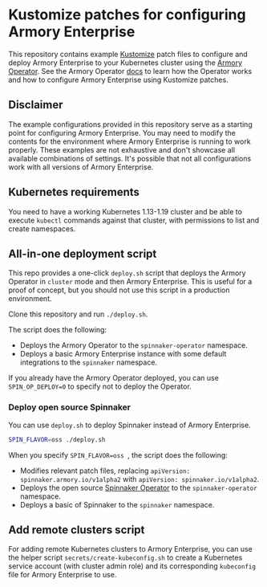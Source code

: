 # Kustomize patches for configuring Armory Enterprise

This repository contains example [Kustomize](https://kustomize.io) patch files to configure and deploy Armory Enterprise to your Kubernetes cluster using the [Armory Operator](https://docs.armory.io/docs/installation/operator/). See the Armory Operator [docs](https://docs.armory.io/docs/installation/armory-operator/) to learn how the Operator works and how to configure Armory Enterprise using Kustomize patches.


## Disclaimer

The example configurations provided in this repository serve as a starting point for configuring Armory Enterprise. You may need to modify the contents for the environment where Armory Enterprise is running to work properly. These examples are not exhaustive and don't showcase all available combinations of settings. It's possible that not all configurations work with all versions of Armory Enterprise.

## Kubernetes requirements

You need to have a working Kubernetes 1.13-1.19 cluster and be able to execute `kubectl` commands against that cluster, with permissions to list and create namespaces.

## All-in-one deployment script

This repo provides a one-click `deploy.sh` script that deploys the Armory Operator in `cluster` mode and then Armory Enterprise. This is useful for a proof of concept, but you should not use this script in a production environment.

Clone this repository and run `./deploy.sh`.

The script does the following:

* Deploys the Armory Operator to the `spinnaker-operator` namespace.
* Deploys a basic Armory Enterprise instance with some default integrations to the `spinnaker` namespace.

If you already have the Armory Operator deployed, you can use `SPIN_OP_DEPLOY=0` to specify not to deploy the Operator.

### Deploy open source Spinnaker

You can use `deploy.sh` to deploy Spinnaker instead of Armory Enterprise.

```bash
SPIN_FLAVOR=oss ./deploy.sh

```

When you specify `SPIN_FLAVOR=oss `, the script does the following:

* Modifies relevant patch files, replacing `apiVersion: spinnaker.armory.io/v1alpha2` with `apiVersion: spinnaker.io/v1alpha2`.
* Deploys the open source [Spinnaker Operator](https://github.com/armory/spinnaker-operator) to the `spinnaker-operator` namespace.
* Deploys a basic of Spinnaker to the `spinnaker` namespace.


## Add remote clusters script

For adding remote Kubernetes clusters to Armory Enterprise, you can use the helper script `secrets/create-kubeconfig.sh` to create a Kubernetes service account (with cluster admin role) and its corresponding `kubeconfig` file for Armory Enterprise to use.
